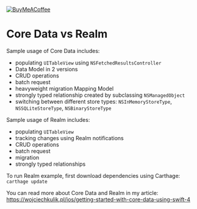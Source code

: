 [![BuyMeACoffee](https://www.buymeacoffee.com/assets/img/guidelines/download-assets-sm-2.svg)](https://www.buymeacoffee.com/WojciechKulik)

# Core Data vs Realm

Sample usage of Core Data includes:
- populating `UITableView` using `NSFetchedResultsController`
- Data Model in 2 versions
- CRUD operations
- batch request
- heavyweight migration Mapping Model
- strongly typed relationship created by subclassing `NSManagedObject`
- switching between different store types: `NSInMemoryStoreType`, `NSSQLiteStoreType`, `NSBinaryStoreType`

Sample usage of Realm includes:
- populating `UITableView`
- tracking changes using Realm notifications
- CRUD operations
- batch request
- migration
- strongly typed relationships

To run Realm example, first download dependencies using Carthage: `carthage update`

You can read more about Core Data and Realm in my article:  
https://wojciechkulik.pl/ios/getting-started-with-core-data-using-swift-4
